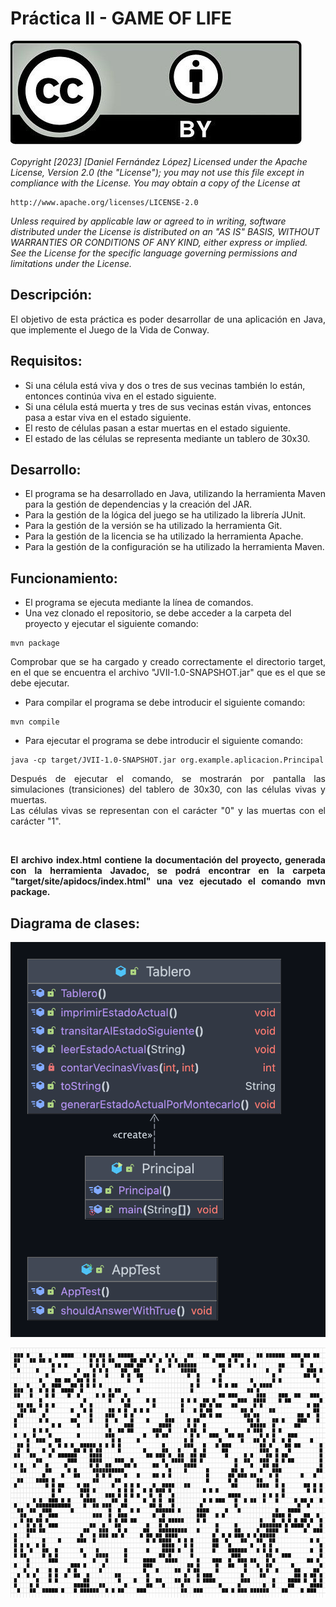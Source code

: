 # Práctica II - GAME OF LIFE

![Copyright.png](img.png)

<p style="text-align: justify;">

*Copyright [2023] [Daniel Fernández López]
Licensed under the Apache License, Version 2.0 (the "License");
you may not use this file except in compliance with the License.
You may obtain a copy of the License at*

    http://www.apache.org/licenses/LICENSE-2.0

*Unless required by applicable law or agreed to in writing, software
distributed under the License is distributed on an "AS IS" BASIS,
WITHOUT WARRANTIES OR CONDITIONS OF ANY KIND, either express or implied.
See the License for the specific language governing permissions and
limitations under the License.*

</p>

## Descripción:

<p style="text-align: justify;">
El objetivo de esta práctica es poder desarrollar de una aplicación en Java, 
que implemente el Juego de la Vida de Conway.
</p>

## Requisitos:

* Si una célula está viva y dos o tres de sus vecinas también lo están, entonces continúa viva en el estado siguiente.
* Si una célula está muerta y tres de sus vecinas están vivas, entonces pasa a estar viva en el estado siguiente.
* El resto de células pasan a estar muertas en el estado siguiente.
* El estado de las células se representa mediante un tablero de 30x30.

## Desarrollo:

* El programa se ha desarrollado en Java, utilizando la herramienta Maven para la gestión de dependencias y la creación del JAR.
* Para la gestión de la lógica del juego se ha utilizado la librería JUnit.
* Para la gestión de la versión se ha utilizado la herramienta Git.
* Para la gestión de la licencia se ha utilizado la herramienta Apache.
* Para la gestión de la configuración se ha utilizado la herramienta Maven.


## Funcionamiento:

* El programa se ejecuta mediante la línea de comandos.
* Una vez clonado el repositorio, se debe acceder a la carpeta del proyecto y ejecutar el siguiente comando:

```
mvn package
```

<p style="text-align: justify;">
Comprobar que se ha cargado y creado correctamente el directorio target, en el que se encuentra el archivo "JVII-1.0-SNAPSHOT.jar"
que es el que se debe ejecutar.
</p>

* Para compilar el programa se debe introducir el siguiente comando:

```
mvn compile 
```

* Para ejecutar el programa se debe introducir el siguiente comando:

```
java -cp target/JVII-1.0-SNAPSHOT.jar org.example.aplicacion.Principal
```

<p style="text-align: justify;">
Después de ejecutar el comando, se mostrarán por pantalla las simulaciones (transiciones) del tablero de
30x30, con las células vivas y muertas.
<br>
Las células vivas se representan con el carácter "0" y las muertas con el carácter "1".
</p>
<br>

<p style="text-align: justify;">
<strong>
El archivo index.html contiene la documentación del proyecto, generada con la herramienta Javadoc, se podrá encontrar en la carpeta "target/site/apidocs/index.html" una vez ejecutado el comando mvn package.
</strong>
</p>


## Diagrama de clases:

<img style="position:center;" src="diagram.png">

<br>

<p style="align-content: center">
<img width = "800" height = "400" src = "GameOfLife.gif">
</p>